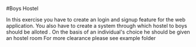 #Boys Hostel

In this exercise you have to create an login and signup feature for the web application.
You also have to create a system through which hostel to boys should be alloted . 
On the basis of an individual's choice he should be given an hostel room
For more clearance please see example folder 
